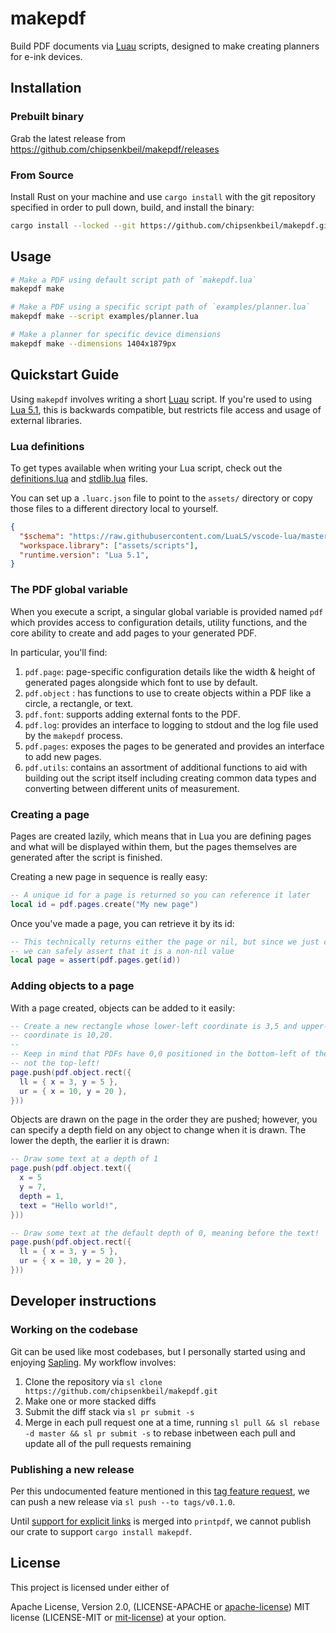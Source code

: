 # makepdf

Build PDF documents via [Luau](https://luau.org/) scripts, designed to make
creating planners for e-ink devices.

## Installation

### Prebuilt binary

Grab the latest release from https://github.com/chipsenkbeil/makepdf/releases

### From Source

Install Rust on your machine and use `cargo install` with the git repository
specified in order to pull down, build, and install the binary:

```sh
cargo install --locked --git https://github.com/chipsenkbeil/makepdf.git
```

## Usage

```sh
# Make a PDF using default script path of `makepdf.lua`
makepdf make

# Make a PDF using a specific script path of `examples/planner.lua`
makepdf make --script examples/planner.lua

# Make a planner for specific device dimensions
makepdf make --dimensions 1404x1879px
```

## Quickstart Guide

Using `makepdf` involves writing a short [Luau](https://luau.org/) script. If
you're used to using [Lua 5.1](https://www.lua.org/manual/5.1/), this is
backwards compatible, but restricts file access and usage of external libraries.

### Lua definitions

To get types available when writing your Lua script, check out the
[definitions.lua](assets/scripts/definitions.lua) and
[stdlib.lua](assets/scripts/stdlib.lua) files.

You can set up a `.luarc.json` file to point to the `assets/` directory or copy
those files to a different directory local to yourself.

```json
{
  "$schema": "https://raw.githubusercontent.com/LuaLS/vscode-lua/master/setting/schema.json",
  "workspace.library": ["assets/scripts"],
  "runtime.version": "Lua 5.1",
}
```

### The PDF global variable

When you execute a script, a singular global variable is provided named `pdf`
which provides access to configuration details, utility functions, and the
core ability to create and add pages to your generated PDF.

In particular, you'll find:

1. `pdf.page`: page-specific configuration details like the width & height of
   generated pages alongside which font to use by default.
2. `pdf.object` : has functions to use to create objects within a PDF like a
   circle, a rectangle, or text.
3. `pdf.font`: supports adding external fonts to the PDF.
4. `pdf.log`: provides an interface to logging to stdout and the log file used
   by the `makepdf` process.
5. `pdf.pages`: exposes the pages to be generated and provides an
   interface to add new pages.
6. `pdf.utils`: contains an assortment of additional functions to aid with
   building out the script itself including creating common data types and
   converting between different units of measurement.

### Creating a page

Pages are created lazily, which means that in Lua you are defining pages
and what will be displayed within them, but the pages themselves are generated
after the script is finished.

Creating a new page in sequence is really easy:

```lua
-- A unique id for a page is returned so you can reference it later
local id = pdf.pages.create("My new page")
```

Once you've made a page, you can retrieve it by its id:

```lua
-- This technically returns either the page or nil, but since we just created it
-- we can safely assert that it is a non-nil value
local page = assert(pdf.pages.get(id))
```

### Adding objects to a page

With a page created, objects can be added to it easily:

```lua
-- Create a new rectangle whose lower-left coordinate is 3,5 and upper-right
-- coordinate is 10,20.
--
-- Keep in mind that PDFs have 0,0 positioned in the bottom-left of the page,
-- not the top-left!
page.push(pdf.object.rect({
  ll = { x = 3, y = 5 },
  ur = { x = 10, y = 20 },
}))
```

Objects are drawn on the page in the order they are pushed; however, you can
specify a depth field on any object to change when it is drawn. The lower the
depth, the earlier it is drawn:

```lua
-- Draw some text at a depth of 1
page.push(pdf.object.text({
  x = 5
  y = 7,
  depth = 1,
  text = "Hello world!",
}))

-- Draw some text at the default depth of 0, meaning before the text!
page.push(pdf.object.rect({
  ll = { x = 3, y = 5 },
  ur = { x = 10, y = 20 },
}))
```

## Developer instructions

### Working on the codebase

Git can be used like most codebases, but I personally started using and enjoying
[Sapling](https://sapling-scm.com/). My workflow involves:

1. Clone the repository via `sl clone https://github.com/chipsenkbeil/makepdf.git`
2. Make one or more stacked diffs
3. Submit the diff stack via `sl pr submit -s`
4. Merge in each pull request one at a time, running `sl pull && sl rebase -d
   master && sl pr submit -s` to rebase inbetween each pull and update all of
   the pull requests remaining

### Publishing a new release

Per this undocumented feature mentioned in this [tag feature
request](https://github.com/facebook/sapling/issues/169), we can push a new
release via `sl push --to tags/v0.1.0`.

Until [support for explicit links](https://github.com/fschutt/printpdf/pull/186)
is merged into `printpdf`, we cannot publish our crate to support `cargo install
makepdf`.

## License

This project is licensed under either of

Apache License, Version 2.0, (LICENSE-APACHE or
[apache-license][apache-license]) MIT license (LICENSE-MIT or
[mit-license][mit-license]) at your option.

[apache-license]: http://www.apache.org/licenses/LICENSE-2.0
[mit-license]: http://opensource.org/licenses/MIT
